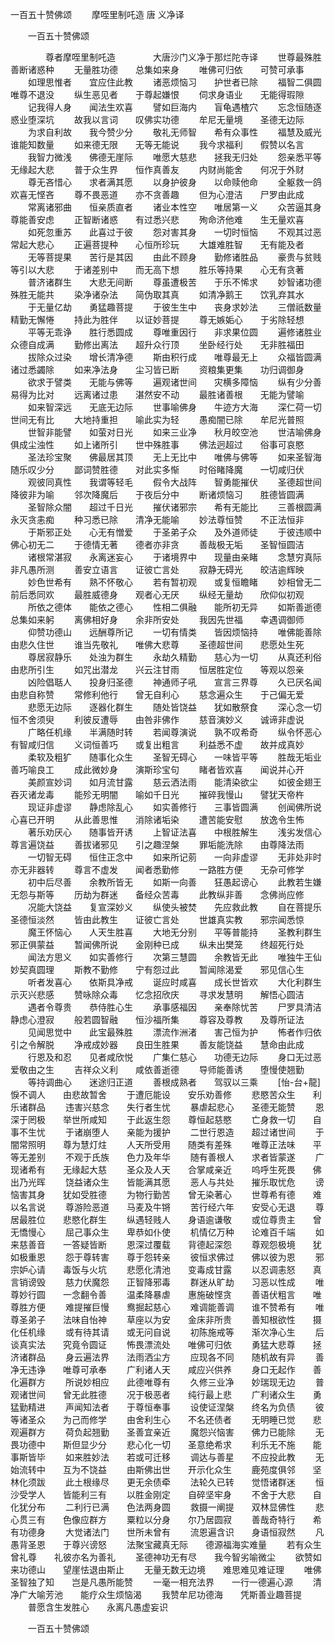   一百五十赞佛颂
　　摩咥里制吒造  唐 义净译




　　一百五十赞佛颂

　　　　尊者摩咥里制吒造
　　　　大唐沙门义净于那烂陀寺译
　　世尊最殊胜　　善断诸惑种
　　无量胜功德　　总集如来身
　　唯佛可归依　　可赞可承事
　　如理思惟者　　宜应住此教
　　诸恶烦恼习　　护世者已除
　　福智二俱圆　　唯尊不退没
　　纵生恶见者　　于尊起嫌恨
　　伺求身语业　　无能得瑕隙
　　记我得人身　　闻法生欢喜
　　譬如巨海内　　盲龟遇楂穴
　　忘念恒随逐　　惑业堕深坑
　　故我以言词　　叹佛实功德
　　牟尼无量境　　圣德无边际
　　为求自利故　　我今赞少分
　　敬礼无师智　　希有众事性
　　福慧及威光　　谁能知数量
　　如来德无限　　无等无能说
　　我今求福利　　假赞以名言
　　我智力微浅　　佛德无崖际
　　唯愿大慈悲　　拯我无归处
　　怨亲悉平等　　无缘起大悲
　　普于众生界　　恒作真善友
　　内财尚能舍　　何况于外财
　　尊无吝惜心　　求者满其愿
　　以身护彼身　　以命赎他命
　　全躯救一鸽　　欢喜无悭吝
　　尊不畏恶道　　亦不贪善趣
　　但为心澄洁　　尸罗由此成
　　常离诸邪曲　　恒亲质直者
　　诸业本性空　　唯居第一义
　　众苦逼其身　　尊能善安虑
　　正智断诸惑　　有过悉兴悲
　　殉命济他难　　生无量欢喜
　　如死忽重苏　　此喜过于彼
　　怨对害其身　　一切时恒恼
　　不观其过恶　　常起大悲心
　　正遍菩提种　　心恒所珍玩
　　大雄难胜智　　无有能及者
　　无等菩提果　　苦行是其因
　　由此不顾身　　勤修诸胜品
　　豪贵与贫贱　　等引以大悲
　　于诸差别中　　而无高下想
　　胜乐等持果　　心无有贪著
　　普济诸群生　　大悲无间断
　　尊虽遭极苦　　于乐不悕求
　　妙智诸功德　　殊胜无能共
　　染净诸杂法　　简伪取其真
　　如清净鹅王　　饮乳弃其水
　　于无量亿劫　　勇猛趣菩提
　　于彼生生中　　丧身求妙法
　　三僧祇数量　　精勤无懈惓
　　持此为胜伴　　以证妙菩提
　　尊无嫉姤心　　于劣除轻想
　　平等无乖诤　　胜行悉圆成
　　尊唯重因行　　非求果位圆
　　遍修诸胜业　　众德自成满
　　勤修出离法　　超升众行顶
　　坐卧经行处　　无非胜福田
　　拔除众过染　　增长清净德
　　斯由积行成　　唯尊最无上
　　众福皆圆满　　诸过悉蠲除
　　如来净法身　　尘习皆已断
　　资粮集更集　　功归调御身
　　欲求于譬类　　无能与佛等
　　遍观诸世间　　灾横多障恼
　　纵有少分善　　易得为比对
　　远离诸过患　　湛然安不动
　　最胜诸善根　　无能为譬喻
　　如来智深远　　无底无边际
　　世事喻佛身　　牛迹方大海
　　深仁荷一切　　世间无有比
　　大地持重担　　喻此实为轻
　　愚痴闇已除　　牟尼光普照
　　世智非能譬　　如萤对日光
　　如来三业净　　秋月皎空池
　　世洁喻佛身　　俱成尘浊性
　　如上诸所引　　世中殊胜事
　　佛法迥超过　　俗事可哀愍
　　圣法珍宝聚　　佛最居其顶
　　无上无比中　　唯佛与佛等
　　如来圣智海　　随乐叹少分
　　鄙词赞胜德　　对此实多惭
　　时俗睹降魔　　一切咸归伏
　　观彼同真性　　我谓等轻毛
　　假令大战阵　　智勇能摧伏
　　圣德超世间　　降彼非为喻
　　邻次降魔后　　于夜后分中
　　断诸烦恼习　　胜德皆圆满
　　圣智除众闇　　超过千日光
　　摧伏诸邪宗　　希有无能比
　　三善根圆满　　永灭贪恚痴
　　种习悉已除　　清净无能喻
　　妙法尊恒赞　　不正法恒非
　　于斯邪正处　　心无有憎爱
　　于圣弟子众　　及外道师徒
　　于彼违顺中　　佛心初无二
　　于德情无著　　德者亦非贪
　　善哉极无垢　　圣智恒圆洁
　　诸根常湛寂　　永离迷妄心
　　于诸境界中　　现量由亲睹
　　念慧穷真际　　非凡愚所测
　　善安立语言　　证彼亡言处
　　寂静无碍光　　皎洁逾辉映
　　妙色世希有　　熟不怀敬心
　　若有暂初观　　或复恒瞻睹
　　妙相曾无二　　前后悉同欢
　　最胜威德身　　观者心无厌
　　纵经无量劫　　欣仰似初观
　　所依之德体　　能依之德心
　　性相二俱融　　能所初无异
　　如斯善逝德　　总集如来躬
　　离佛相好身　　余非所安处
　　我因先世福　　幸遇调御师
　　仰赞功德山　　远酬尊所记
　　一切有情类　　皆因烦恼持
　　唯佛能善除　　由悲久住世
　　谁当先敬礼　　唯佛大悲尊
　　圣德超世间　　悲愿处生死
　　尊居寂静乐　　处浊为群生
　　永劫久精勤　　慈心为一切
　　从真还利俗　　由悲所引生
　　如咒出潜龙　　兴云注甘雨
　　恒居胜定位　　等观以怨亲
　　凶险倡聒人　　投身归圣德
　　神通师子吼　　宣言三界尊
　　久已厌名闻　　由悲自称赞
　　常修利他行　　曾无自利心
　　慈念遍众生　　于己偏无爱
　　悲愿无边际　　逐器化群生
　　随处皆饶益　　犹如散祭食
　　深心念一切　　恒不舍须臾
　　利彼反遭辱　　由咎非佛作
　　慈音演妙义　　诚谛非虚说
　　广略任机缘　　半满随时转
　　若闻尊演说　　孰不叹希奇
　　纵令怀恶心　　有智咸归信
　　义词恒善巧　　或复出粗言
　　利益悉不虚　　故并成真妙
　　柔软及粗犷　　随事化众生
　　圣智无碍心　　一味皆平等
　　胜哉无垢业　　善巧喻良工
　　成此微妙身　　演斯珍宝句
　　睹者皆欢喜　　闻说并心开
　　美颜宣妙词　　如月流甘露
　　慈云洒法雨　　能清染欲尘
　　如彼金翅王　　吞灭诸龙毒
　　能殄无明闇　　喻如千日光
　　摧碎我慢山　　譬犹天帝杵
　　现证非虚谬　　静虑除乱心
　　如实善修行　　三事皆圆满
　　创闻佛所说　　心喜已开明
　　从此善思惟　　消除诸垢染
　　遭苦能安慰　　放逸令生怖
　　著乐劝厌心　　随事皆开诱
　　上智证法喜　　中根胜解生
　　浅劣发信心　　尊言遍饶益
　　善拔诸邪见　　引之趣涅槃
　　罪垢能洗除　　由尊降法雨
　　一切智无碍　　恒住正念中
　　如来所记莂　　一向非虚谬
　　无非处非时　　亦无非器转
　　尊言不虚发　　闻者悉勤修
　　一路胜方便　　无杂可修学
　　初中后尽善　　余教所皆无
　　如斯一向善　　狂愚起谤心
　　此教若生嫌　　无怨与斯等
　　历劫为群迷　　备经众苦毒
　　此教纵非善　　念佛尚应修
　　况能大饶益　　复宣深妙义
　　纵使头被焚　　先应救此教
　　自在菩提乐　　圣德恒淡然
　　皆由此教生　　证彼亡言处
　　世雄真实教　　邪宗闻悉惊
　　魔王怀恼心　　人天生胜喜
　　大地无分别　　平等普能持
　　圣教利群生　　邪正俱蒙益
　　暂闻佛所说　　金刚种已成
　　纵未出樊笼　　终超死行处
　　闻法方思义　　如实善修行
　　次第三慧圆　　余教皆无此
　　唯独牛王仙　　妙契真圆理
　　斯教不勤修　　宁有怨过此
　　暂闻除渴爱　　邪见信心生
　　听者发喜心　　依斯具净戒
　　诞应时咸喜　　成长世皆欢
　　大化利群生　　示灭兴悲感
　　赞咏除众毒　　忆念招欣庆
　　寻求发慧明　　解悟心圆洁
　　遇者令尊贵　　恭侍胜心生
　　承事感福因　　亲奉除忧苦
　　尸罗具清洁　　静虑心澄寂
　　般若圆智融　　恒沙福所集
　　尊容及尊教　　及尊所证法
　　见闻思觉中　　此宝最殊胜
　　漂流作洲渚　　害己恒为护
　　怖者作归依　　引之令解脱
　　净戒成妙器　　良田生胜果
　　善友能饶益　　慧命由此成
　　行恩及和忍　　见者咸欣悦
　　广集仁慈心　　功德无边际
　　身口无过恶　　爱敬由之生
　　吉祥众义利　　咸依善逝德
　　导师能善诱　　堕慢使翘勤
　　等持调曲心　　迷途归正道
　　善根成熟者　　驾驭以三乘
　　[怡-台+龍]悷不调人　　由悲故暂舍
　　于遭厄能设　　安乐劝善修
　　悲愍苦众生　　利乐诸群品
　　违害兴慈念　　失行者生忧
　　暴虐起悲心　　圣德无能赞
　　恩深于罔极　　举世所咸知
　　于此返生怨　　尊恒起慈愍
　　亡身救一切　　自事不生忧
　　于诸崩堕人　　亲能为援护
　　二世行恩造　　超过诸世间
　　于闇常照明　　尊为慧灯炷
　　人天所受用　　随类有差殊
　　唯尊正法味　　平等无差别
　　不观于氏族　　色力及年华
　　随有善根人　　求者皆蒙遂
　　广现诸希有　　无缘起大慈
　　圣众及人天　　合掌咸亲近
　　呜呼生死畏　　佛出乃光晖
　　饶益诸众生　　皆能满其愿
　　恶人与共处　　摧乐取忧危
　　谤恼害其身　　犹如受胜德
　　为物行勤苦　　曾无染著心
　　世尊希有德　　难以名言说
　　尊游险恶道　　马麦及牛锵
　　苦行经六年　　安受心无退
　　尊居最胜位　　悲愍化群生
　　纵遇轻贱人　　身语逾谦敬
　　或位尊贵主　　曾无憍慢心
　　屈己事众生　　卑恭如仆使
　　机情亿万种　　论难百千端
　　如来慈善音　　一答疑皆断
　　恩深过覆载　　背德起深怨
　　尊观怨极境　　犹如极重恩
　　怨于尊转害　　尊于怨转亲
　　彼恒求佛过　　佛以彼为恩
　　邪宗妒心请　　毒饭与火坑
　　悲愿化清池　　变毒成甘露
　　以忍调恚怒　　真言销谤毁
　　慈力伏魔怨　　正智降邪毒
　　群迷从旷劫　　习恶以性成
　　唯尊妙行圆　　一念翻令善
　　温柔降暴虐　　惠施破悭贪
　　善语伏粗言　　唯尊胜方便
　　难提摧巨慢　　鸯掘起慈心
　　难调能善调　　谁不赞希有
　　唯尊圣弟子　　法味自怡神
　　草座以为安　　金床非所贵
　　善知根欲性　　摄化任机缘
　　或有待其请　　或无问自说
　　初陈施戒等　　渐次净心生
　　后谈真实法　　究竟令圆证
　　怖畏漂流处　　唯佛可归依
　　勇猛大悲尊　　拯济诸群品
　　身云遍法界　　法雨洒尘方
　　应现各不同　　随机故有异
　　善净无违诤　　唯尊可承奉
　　广利诸人天　　咸应兴供养
　　身口无起作　　善化遍群方
　　所说妙相应　　此德唯尊有
　　久修三业净　　妙瑞现无边
　　普观诸世间　　曾无此胜德
　　况于极恶者　　纯行最上悲
　　广利诸众生　　勇猛勤精进
　　声闻知法者　　于尊恒奉事
　　设使证涅槃　　终名为负债
　　彼等诸圣众　　为己而修学
　　由舍利生心　　不名还债者
　　无明睡已觉　　悲观遍群方
　　荷负起翘勤　　圣善宜亲近
　　魔怨兴恼害　　佛力已能除
　　无畏功德中　　斯但显少分
　　悲心化一切　　圣意绝希求
　　利乐无不施　　能事斯皆毕
　　如来胜妙法　　若或可迁移
　　调达与善星　　不应投此教
　　无始流转中　　互为不饶益
　　由斯佛出世　　开示化众生
　　鹿苑度俱邻　　坚林化须跋
　　此土根缘尽　　更无余债牵
　　法轮久已转　　觉悟诸群迷
　　恒沙受学人　　皆能利三有
　　以胜金刚定　　自碎坚牢身
　　不舍于大悲　　自化犹分布
　　二利行已满　　色法两身圆
　　救摄一阐提　　双林显佛性
　　悲心贯三有　　色像应群方
　　粟粒以分身　　尔乃居圆寂
　　善哉奇特行　　希有功德身
　　大觉诸法门　　世所未曾有
　　流恩遍含识　　身语恒寂然
　　凡愚背圣恩　　于尊兴谤怒
　　法聚宝藏真无际　　德源福海实难量
　　若有众生曾礼尊　　礼彼亦名为善礼
　　圣德神功无有尽　　我今智劣喻微尘
　　欲赞如来功德山　　望崖怯退由斯止
　　无量无数无边境　　难思难见难证理
　　唯佛圣智独了知　　岂是凡愚所能赞
　　一毫一相充法界　　一行一德遍心源
　　清净广大喻芳池　　能疗众生烦恼渴
　　我赞牟尼功德海　　凭斯善业趣菩提
　　普愿含生发胜心　　永离凡愚虚妄识


　　一百五十赞佛颂


